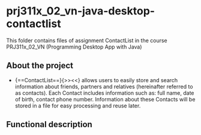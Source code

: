 # prj311x_02_vn-java-desktop-contactlist
 This folder contains files of assignment ContactList in the course PRJ311x_02_VN (Programming Desktop App with Java)


## About the project
- {==ContactList==}{>><<} allows users to easily store and search information about friends, partners and relatives (hereinafter referred to as contacts). Each Contact includes information such as: full name, date of birth, contact phone number. Information about these Contacts will be stored in a file for easy processing and reuse later.


## Functional description
